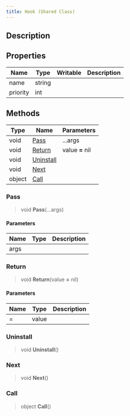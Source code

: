 ```yaml
---
title: Hook (Shared Class)
---
```

## Description

## Properties

| Name     | Type   | Writable | Description |
| -------- | ------ | -------- | ----------- |
| name     | string |          |             |
| priority | int    |          |             |

## Methods

| Type   | Name                    | Parameters      |
| ------ | ----------------------- | --------------- |
| void   | [Pass](#pass)           | ...args         |
| void   | [Return](#return)       | value **=** nil |
| void   | [Uninstall](#uninstall) |                 |
| void   | [Next](#next)           |                 |
| object | [Call](#call)           |                 |

### Pass

> void **Pass**(...args)

#### Parameters

| Name | Type | Description |
| ---- | ---- | ----------- |
| args |      |             |

### Return

> void **Return**(value **=** nil)

#### Parameters

| Name | Type  | Description |
| ---- | ----- | ----------- |
| \=   | value |             |

### Uninstall

> void **Uninstall**()

### Next

> void **Next**()

### Call

> object **Call**()
